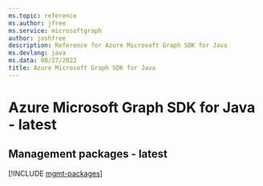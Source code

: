 ```yaml
---
ms.topic: reference
ms.author: jfree
ms.service: microsoftgraph
author: joshfree
description: Reference for Azure Microsoft Graph SDK for Java
ms.devlang: java
ms.data: 08/27/2022
title: Azure Microsoft Graph SDK for Java
---
```

# Azure Microsoft Graph SDK for Java - latest

## Management packages - latest
[!INCLUDE [mgmt-packages](microsoft-graph-mgmt-index.md)]
